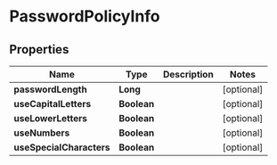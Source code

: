 

# PasswordPolicyInfo


## Properties

Name | Type | Description | Notes
------------ | ------------- | ------------- | -------------
**passwordLength** | **Long** |  |  [optional]
**useCapitalLetters** | **Boolean** |  |  [optional]
**useLowerLetters** | **Boolean** |  |  [optional]
**useNumbers** | **Boolean** |  |  [optional]
**useSpecialCharacters** | **Boolean** |  |  [optional]



